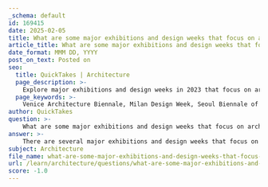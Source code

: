 ```yaml
---
_schema: default
id: 169415
date: 2025-02-05
title: What are some major exhibitions and design weeks that focus on architecture and design?
article_title: What are some major exhibitions and design weeks that focus on architecture and design?
date_format: MMM DD, YYYY
post_on_text: Posted on
seo:
  title: QuickTakes | Architecture
  page_description: >-
    Explore major exhibitions and design weeks in 2023 that focus on architecture and design, including the Venice Architecture Biennale, Milan Design Week, and more, highlighting innovation, sustainability, and urban planning.
  page_keywords: >-
    Venice Architecture Biennale, Milan Design Week, Seoul Biennale of Architecture and Urbanism, Design Shanghai, Helsinki Design Week, 3 Days of Design, Cité de l'architecture et du patrimoine, Festival des Architectures Vives, architecture, design, exhibitions, urban planning, sustainability
author: QuickTakes
question: >-
    What are some major exhibitions and design weeks that focus on architecture and design?
answer: >-
    There are several major exhibitions and design weeks that focus on architecture and design, particularly in 2023. Here are some notable events:\n\n1. **Venice Architecture Biennale**: This prestigious event invites architects and practitioners from various creative disciplines to showcase their work. The 2023 edition emphasizes a workshop-like approach, encouraging participants to explore contemporary practices and envision future possibilities in architecture.\n\n2. **Milan Design Week**: Known as one of the largest design events globally, Milan Design Week features a wide array of exhibitions and installations that highlight innovative design across various fields, including architecture, furniture, and interior design.\n\n3. **Seoul Biennale of Architecture and Urbanism**: The 2023 edition marks its fourth iteration, focusing on the theme of Multi-Layered Land Use and Green Network. This exhibition aims to establish long-term urban infrastructure plans with eco-friendly solutions for the city of Seoul.\n\n4. **Design Shanghai**: This event showcases the latest trends in design and architecture, featuring a diverse range of exhibitors from around the world. It serves as a platform for designers to present their work and engage with industry professionals.\n\n5. **Helsinki Design Week**: This event is a significant celebration of design in Finland, encompassing various forms such as architecture, fashion, graphic design, and product design. It provides a comprehensive look at the design landscape in Helsinki.\n\n6. **3 Days of Design**: Held in Copenhagen, this event focuses on design and architecture, featuring exhibitions, talks, and workshops that highlight the work of both established and emerging designers.\n\n7. **Cité de l'architecture et du patrimoine Exhibition**: This exhibition in Paris, curated by Dominique Perrault, explores the history and urban transformations associated with the Paris métro, providing insights into its impact on the city's architecture.\n\n8. **Festival des Architectures Vives (FAV)**: Scheduled for June 10 to 15 in Montpellier, France, this festival offers a platform for young architects and urban planners to present experimental designs within historic settings.\n\nThese events not only showcase innovative architectural designs but also foster discussions on sustainability, urban planning, and the future of design. They are essential for professionals in the field to stay updated on trends and network with peers.
subject: Architecture
file_name: what-are-some-major-exhibitions-and-design-weeks-that-focus-on-architecture-and-design.md
url: /learn/architecture/questions/what-are-some-major-exhibitions-and-design-weeks-that-focus-on-architecture-and-design
score: -1.0
---
```


&nbsp;